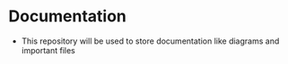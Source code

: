 # Documentation
- This repository will be used to store documentation like diagrams and important files
